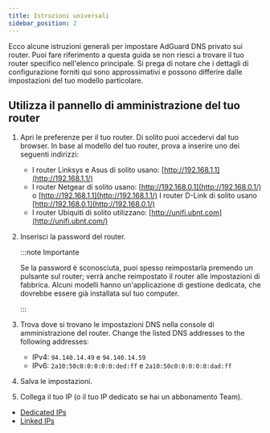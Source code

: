 ```yaml
---
title: Istruzioni universali
sidebar_position: 2
---
```


Ecco alcune istruzioni generali per impostare AdGuard DNS privato sui router. Puoi fare riferimento a questa guida se non riesci a trovare il tuo router specifico nell'elenco principale. Si prega di notare che i dettagli di configurazione forniti qui sono approssimativi e possono differire dalle impostazioni del tuo modello particolare.

## Utilizza il pannello di amministrazione del tuo router

1. Apri le preferenze per il tuo router. Di solito puoi accedervi dal tuo browser. In base al modello del tuo router, prova a inserire uno dei seguenti indirizzi:
    - I router Linksys e Asus di solito usano: [http://192.168.1.1](http://192.168.1.1/)
    - I router Netgear di solito usano: [http://192.168.0.1](http://192.168.0.1/) o [http://192.168.1.1](http://192.168.1.1/) I router D-Link di solito usano [http://192.168.0.1](http://192.168.0.1/)
    - I router Ubiquiti di solito utilizzano: [http://unifi.ubnt.com](http://unifi.ubnt.com/)

2. Inserisci la password del router.

    :::note Importante

    Se la password è sconosciuta, puoi spesso reimpostarla premendo un pulsante sul router; verrà anche reimpostato il router alle impostazioni di fabbrica. Alcuni modelli hanno un'applicazione di gestione dedicata, che dovrebbe essere già installata sul tuo computer.

    :::

3. Trova dove si trovano le impostazioni DNS nella console di amministrazione del router. Change the listed DNS addresses to the following addresses:
    - IPv4: `94.140.14.49` e `94.140.14.59`
    - IPv6: `2a10:50c0:0:0:0:0:ded:ff` e `2a10:50c0:0:0:0:0:dad:ff`

4. Salva le impostazioni.

5. Collega il tuo IP (o il tuo IP dedicato se hai un abbonamento Team).

- [Dedicated IPs](/private-dns/connect-devices/other-options/dedicated-ip.md)
- [Linked IPs](/private-dns/connect-devices/other-options/linked-ip.md)
